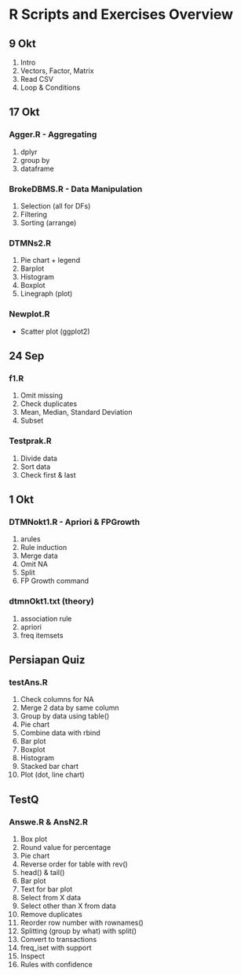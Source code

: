 # R Scripts and Exercises Overview

## 9 Okt
1. Intro
2. Vectors, Factor, Matrix
3. Read CSV
4. Loop & Conditions

## 17 Okt
### Agger.R - Aggregating
1. dplyr
2. group by
3. dataframe

### BrokeDBMS.R - Data Manipulation
1. Selection (all for DFs)
2. Filtering
3. Sorting (arrange)

### DTMNs2.R
1. Pie chart + legend
2. Barplot
3. Histogram
4. Boxplot
5. Linegraph (plot)

### Newplot.R
- Scatter plot (ggplot2)

## 24 Sep
### f1.R
1. Omit missing
2. Check duplicates
3. Mean, Median, Standard Deviation
4. Subset

### Testprak.R
1. Divide data
2. Sort data
3. Check first & last

## 1 Okt
### DTMNokt1.R - Apriori & FPGrowth
1. arules
2. Rule induction
3. Merge data
4. Omit NA
5. Split
6. FP Growth command

### dtmnOkt1.txt (theory)
1. association rule
2. apriori
3. freq itemsets

## Persiapan Quiz
### testAns.R
1. Check columns for NA
2. Merge 2 data by same column
3. Group by data using table()
4. Pie chart
5. Combine data with rbind
6. Bar plot
7. Boxplot
8. Histogram
9. Stacked bar chart
10. Plot (dot, line chart)

## TestQ
### Answe.R & AnsN2.R
1. Box plot
2. Round value for percentage
3. Pie chart
4. Reverse order for table with rev()
5. head() & tail()
6. Bar plot
7. Text for bar plot
8. Select from X data
9. Select other than X from data
10. Remove duplicates
11. Reorder row number with rownames()
12. Splitting (group by what) with split()
13. Convert to transactions
14. freq_iset with support
15. Inspect
16. Rules with confidence
